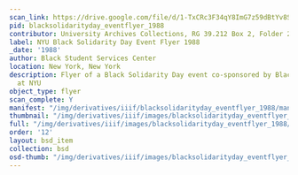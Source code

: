```yaml
---
scan_link: https://drive.google.com/file/d/1-TxCRc3F34qY8ImG7z59dBtYv8SDugGF/view?usp=sharing
pid: blacksolidarityday_eventflyer_1988
contributor: University Archives Collections, RG 39.212 Box 2, Folder 20
label: NYU Black Solidarity Day Event Flyer 1988
_date: '1988'
author: Black Student Services Center
location: New York, New York
description: Flyer of a Black Solidarity Day event co-sponsored by Black Student Organizations
  at NYU
object_type: flyer
scan_complete: Y
manifest: "/img/derivatives/iiif/blacksolidarityday_eventflyer_1988/manifest.json"
thumbnail: "/img/derivatives/iiif/images/blacksolidarityday_eventflyer_1988/full/250,/0/default.jpg"
full: "/img/derivatives/iiif/images/blacksolidarityday_eventflyer_1988/full/1140,/0/default.jpg"
order: '12'
layout: bsd_item
collection: bsd
osd-thumb: "/img/derivatives/iiif/images/blacksolidarityday_eventflyer_1988/full/375,/0/default.jpg"
---
```

